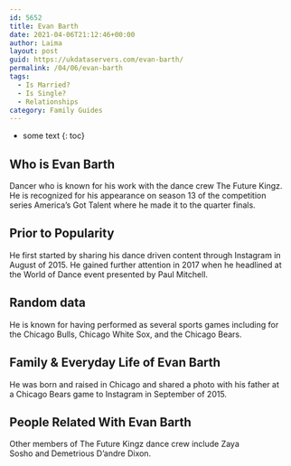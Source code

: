 ```yaml
---
id: 5652
title: Evan Barth
date: 2021-04-06T21:12:46+00:00
author: Laima
layout: post
guid: https://ukdataservers.com/evan-barth/
permalink: /04/06/evan-barth
tags:
  - Is Married?
  - Is Single?
  - Relationships
category: Family Guides
---
```


* some text
{: toc}


## Who is Evan Barth
                  
                  
                  
Dancer who is known for his work with the dance crew The Future Kingz. He is recognized for his appearance on season 13 of the competition series America&#8217;s Got Talent where he made it to the quarter finals. 
                  
              
            
              
            
                
                
                
## Prior to Popularity
                  
                  
                  
He first started by sharing his dance driven content through Instagram in August of 2015. He gained further attention in 2017 when he headlined at the World of Dance event presented by Paul Mitchell. 
                  
              
            
              
            
                
                
                
## Random data
                  
                  
                  
He is known for having performed as several sports games including for the Chicago Bulls, Chicago White Sox, and the Chicago Bears. 
                  
              
            
              
            
                
                
                
## Family & Everyday Life of Evan Barth
                  
                  
                  
He was born and raised in Chicago and shared a photo with his father at a Chicago Bears game to Instagram in September of 2015. 
                  
              
            
              
            
                
                
                
## People Related With Evan Barth
                  
                  
                  
Other members of The Future Kingz dance crew include Zaya Sosho and Demetrious D&#8217;andre Dixon. 
                  
              
            
              
            
                
              
            
              
              
            
            
              
            
          
          
          
